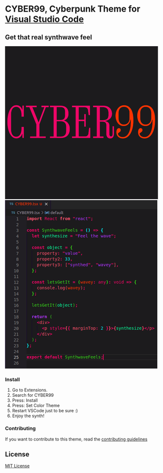 # CYBER99, Cyberpunk Theme for [Visual Studio Code](http://code.visualstudio.com)

## Get that real synthwave feel

![CYBER99](icons/cyber99.png)
![Screenshot](icons/ScreenshotCYBER99.png)

### Install

1. Go to Extensions.
2. Search for CYBER99
3. Press: Install
4. Press: Set Color Theme
5. Restart VSCode just to be sure :)
6. Enjoy the synth!

### Contributing

If you want to contribute to this theme, read the [contributing guidelines](https://github.com/LetsWebDevelop/Cyber99/tree/master/.github)

## License

[MIT License](https://github.com/LetsWebDevelop/Cyber99/blob/master/LICENSE.txt)
